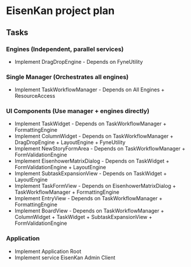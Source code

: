 # EisenKan project plan
## Tasks
### Engines (Independent, parallel services)
- Implement DragDropEngine - Depends on
FyneUtility

### Single Manager (Orchestrates all engines)
- Implement TaskWorkflowManager - Depends on All
Engines + ResourceAccess

### UI Components (Use manager + engines directly)
- Implement TaskWidget - Depends on
TaskWorkflowManager + FormattingEngine
- Implement ColumnWidget - Depends on
TaskWorkflowManager + DragDropEngine +
LayoutEngine + FyneUtility
- Implement NewStoryFormArea - Depends on
TaskWorkflowManager + FormValidationEngine
- Implement EisenhowerMatrixDialog - Depends on
TaskWidget + FormValidationEngine + LayoutEngine
- Implement SubtaskExpansionView - Depends on
TaskWidget + LayoutEngine
- Implement TaskFormView - Depends on
EisenhowerMatrixDialog + TaskWorkflowManager +
FormattingEngine
- Implement EntryView - Depends on
TaskWorkflowManager + FormattingEngine
- Implement BoardView - Depends on
TaskWorkflowManager + ColumnWidget + TaskWidget +
SubtaskExpansionView + FormValidationEngine

### Application
- Implement Application Root
- Implement service EisenKan Admin Client